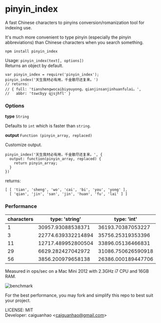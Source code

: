 pinyin_index
============

A fast Chinese characters to pinyins conversion/romanization tool for indexing use.

It's much more convenient to type pinyin (especially the pinyin abbreviations) than Chinese characters when you search something.

    npm install pinyin_index

Usage: ``pinyin_index(text[, options])``  
Returns an object by default.  

    var pinyin_index = require('pinyin_index');
    pinyin_index('天生我材必有用，千金散尽还复来。')
    // returns:
    // { full: 'tianshengwocaibiyouyong，qianjinsanjinhuanfulai。',
    //   abbr: 'tswcbyy qjsjhfl' }

### Options

**type** `String`

Defaults to `int` which is faster than `string`.

**output** `Function (pinyin_array, replaced)`

Customize output.

    pinyin_index('天生我材必有用，千金散尽还复来。', {
      output: function(pinyin_array, replaced) {
        return pinyin_array;
      }
    })

returns:

    [ [ 'tian', 'sheng', 'wo', 'cai', 'bi', 'you', 'yong' ],
      [ 'qian', 'jin', 'san', 'jin', 'huan', 'fu', 'lai' ] ]

### Performance

| characters | type: 'string'     | type: 'int'        |
|------------|--------------------|--------------------|
| 1          | 30957.93088538371  | 36193.70387053227  |
| 3          | 22774.639332214894 | 35756.25319353396  |
| 11         | 12717.489952800504 | 33896.05136466831  |
| 29         | 6629.282427042972  | 31086.750626590918 |
| 56         | 3856.200979658138  | 26386.000189447706 |

Measured in ops/sec on a Mac Mini 2012 with 2.3GHz i7 CPU and 16GB RAM.

![benchmark](https://raw.github.com/caiguanhao/pinyin_index/master/test/benchmark.png)

For the best performance, you may fork and simplify this repo to best suit your project.

LICENSE: MIT  
Developer: caiguanhao &lt;caiguanhao@gmail.com&gt;  
